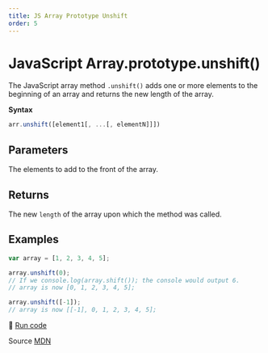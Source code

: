 ```yaml
---
title: JS Array Prototype Unshift
order: 5
---
```

# JavaScript Array.prototype.unshift()

The JavaScript array method `.unshift()` adds one or more elements to the beginning of an array and returns the new length of the array.

**Syntax**

```javascript
arr.unshift([element1[, ...[, elementN]]])
```

## Parameters

The elements to add to the front of the array.

## Returns

The new `length` of the array upon which the method was called.

## Examples

```javascript
var array = [1, 2, 3, 4, 5];

array.unshift(0);
// If we console.log(array.shift()); the console would output 6.
// array is now [0, 1, 2, 3, 4, 5];

array.unshift([-1]);
// array is now [[-1], 0, 1, 2, 3, 4, 5];
```
:rocket: [Run code](https://repl.it/C2V3)

Source [MDN](https://developer.mozilla.org/en/docs/Web/JavaScript/Reference/Global_Objects/Array/unshift)
